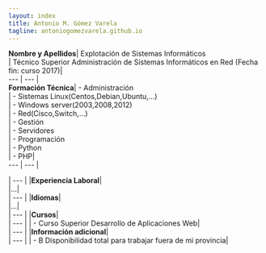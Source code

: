 ```yaml
---
layout: index
title: Antonio M. Gómez Varela
tagline: antoniogomezvarela.github.io
---
```


**Nombre y Apellidos**| Explotación de Sistemas Informáticos    
				   	  | Técnico Superior Administración de Sistemas Informáticos en Red (Fecha fin: curso 2017)|  
 --- | --- |  
**Formación Técnica**|	- Administración  
                	 | 		- Sistemas Linux(Centos,Debian,Ubuntu,...)   
					 | 		- Windows server(2003,2008,2012)    
					 | 		- Red(Cisco,Switch,...)    
					 | 	- Gestión  
					 | 		- Servidores       
					 | 	- Programación  
					 | 		- Python   
					 | 		- PHP|      
--- | --- |  	
 










| --- |
|**Experiencia Laboral**|  
|...|  
| --- |
|**Idiomas**|  
|...|  
| --- |
|**Cursos**|  
| --- |
|	- Curso Superior Desarrollo de Aplicaciones Web|  
| --- |
|**Información adicional**|  
| --- |
|	- B Disponibilidad total para trabajar fuera de mi provincia|  
